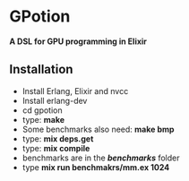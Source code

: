 # GPotion

**A DSL for GPU programming in Elixir**

## Installation

* Install Erlang, Elixir and nvcc
* Install erlang-dev
* cd gpotion
* type: **make**
* Some benchmarks also need: **make bmp**
* type: **mix deps.get**
* type: **mix compile**
* benchmarks are in the ***benchmarks*** folder
* type **mix run benchmakrs/mm.ex 1024**
```


